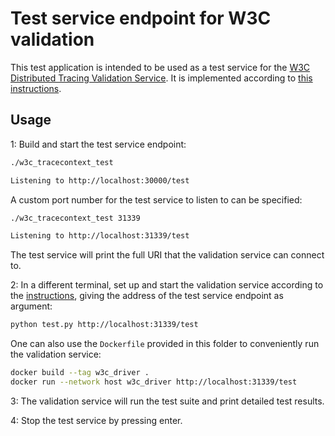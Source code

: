 # Test service endpoint for W3C validation

This test application is intended to be used as a test service for the [W3C Distributed Tracing Validation Service](https://github.com/w3c/trace-context/tree/master/test).
It is implemented according to [this instructions](https://github.com/w3c/trace-context/tree/master/test#implement-test-service).

## Usage

1: Build and start the test service endpoint:

```sh
./w3c_tracecontext_test

Listening to http://localhost:30000/test
```

A custom port number for the test service to listen to can be specified:

```sh
./w3c_tracecontext_test 31339

Listening to http://localhost:31339/test
```

The test service will print the full URI that the validation service can connect to.

2: In a different terminal, set up and start the validation service according to the [instructions](https://github.com/w3c/trace-context/tree/master/test#run-test-cases), giving the address of the test service endpoint as argument:

```sh
python test.py http://localhost:31339/test
```

One can also use the `Dockerfile` provided in this folder to conveniently
run the validation service:

```sh
docker build --tag w3c_driver .
docker run --network host w3c_driver http://localhost:31339/test
```

3: The validation service will run the test suite and print detailed test results.

4: Stop the test service by pressing enter.
